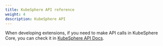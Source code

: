 ```yaml
---
title: KubeSphere API reference
weight: 4
description: KubeSphere API
---
```


When developing extensions, if you need to make API calls in KubeSphere Core, you can check it in [KubeSphere API Docs](https://kubesphere.io/api/kubesphere/).